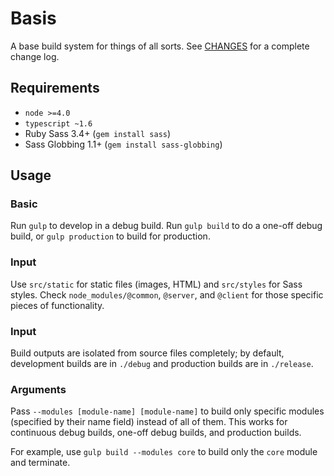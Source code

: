 # Basis
A base build system for things of all sorts. See [CHANGES](CHANGES.md) for a complete change log.

## Requirements
- `node >=4.0`
- `typescript ~1.6`
- Ruby Sass 3.4+ (`gem install sass`)
- Sass Globbing 1.1+ (`gem install sass-globbing`)

## Usage

### Basic
Run `gulp` to develop in a debug build. Run `gulp build` to do a one-off debug build, or `gulp production` to build for production.

### Input
Use `src/static` for static files (images, HTML) and `src/styles` for Sass styles. Check `node_modules/@common`, `@server`, and `@client` for those specific pieces of functionality.

### Input
Build outputs are isolated from source files completely; by default, development builds are in `./debug` and production builds are in `./release`.

### Arguments
Pass `--modules [module-name] [module-name]` to build only specific modules (specified by their name field) instead of all of them. This works for continuous debug builds, one-off debug builds, and production builds.

For example,  use `gulp build --modules core` to build only the `core` module and terminate.